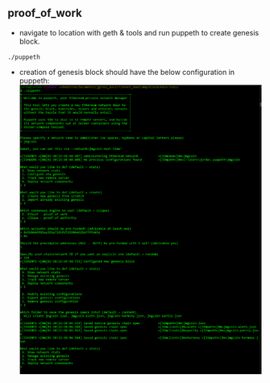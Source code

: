 ## proof_of_work
- navigate to location with geth & tools and run puppeth to create genesis block.
~~~
./puppeth
~~~
- creation of genesis block should have the below configuration in puppeth:
![puppeth_configuration](/screenshots/puppeth_config_jmgcoin.png)